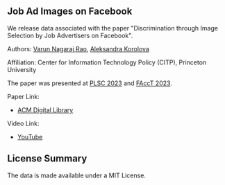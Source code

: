 ## Job Ad Images on Facebook

We release data associated with the paper "Discrimination through Image Selection by Job Advertisers on Facebook".

Authors: [Varun Nagaraj Rao](https://www.linkedin.com/in/vnrao/), [Aleksandra Korolova](https://www.korolova.com/)

Affiliation: Center for Information Technology Policy (CITP), Princeton University

The paper was presented at [PLSC 2023](https://privacyscholars.org/plsc-2023/) and [FAccT 2023](https://facctconference.org/2023/).


Paper Link:

- [ACM Digital Library](https://dl.acm.org/doi/pdf/10.1145/3593013.3594115)

Video Link:
- [YouTube](https://www.youtube.com/watch?v=O5sBQBO_uWc)

[//]: # (- [arXiv]&#40;&#41;)

[//]: # ()
[//]: # (## Reference)

[//]: # (```)

[//]: # (@inproceedings{)

[//]: # ()
[//]: # (})

[//]: # (```)

## License Summary

The data is made available under a MIT License.
